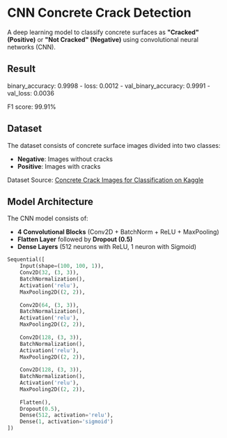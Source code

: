 # CNN Concrete Crack Detection
A deep learning model to classify concrete surfaces as **"Cracked" (Positive)** or **"Not Cracked" (Negative)** using convolutional neural networks (CNN).

## Result
binary_accuracy: 0.9998 - loss: 0.0012 - val_binary_accuracy: 0.9991 - val_loss: 0.0036

F1 score: 99.91%

## Dataset
The dataset consists of concrete surface images divided into two classes:
- **Negative**: Images without cracks
- **Positive**: Images with cracks

Dataset Source: [Concrete Crack Images for Classification on Kaggle](https://www.kaggle.com/datasets/sdubey1/concrete-crack-images-for-classification)

## Model Architecture
The CNN model consists of:
- **4 Convolutional Blocks** (Conv2D + BatchNorm + ReLU + MaxPooling)
- **Flatten Layer** followed by **Dropout (0.5)**
- **Dense Layers** (512 neurons with ReLU, 1 neuron with Sigmoid)

```python
Sequential([
    Input(shape=(100, 100, 1)),
    Conv2D(32, (3, 3)),
    BatchNormalization(),
    Activation('relu'),
    MaxPooling2D((2, 2)),
    
    Conv2D(64, (3, 3)),
    BatchNormalization(),
    Activation('relu'),
    MaxPooling2D((2, 2)),
    
    Conv2D(128, (3, 3)),
    BatchNormalization(),
    Activation('relu'),
    MaxPooling2D((2, 2)),
    
    Conv2D(128, (3, 3)),
    BatchNormalization(),
    Activation('relu'),
    MaxPooling2D((2, 2)),
    
    Flatten(),
    Dropout(0.5),
    Dense(512, activation='relu'),
    Dense(1, activation='sigmoid')
])
